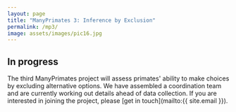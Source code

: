 ```yaml
---
layout: page
title: "ManyPrimates 3: Inference by Exclusion"
permalink: /mp3/
image: assets/images/pic16.jpg
---
```


## In progress

The third ManyPrimates project will assess primates' ability to make choices by excluding alternative options. We have assembled a coordination team and are currently working out details ahead of data collection. If you are interested in joining the project, please [get in touch](mailto:{{ site.email }}).



